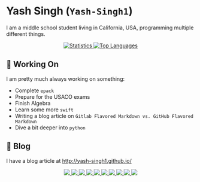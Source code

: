# Yash Singh (`Yash-Singh1`)

I am a middle school student living in California, USA, programming multiple different things.

<p align="center">
  <a href="javascript:;">
    <img src="https://github-readme-stats.vercel.app/api?username=Yash-Singh1&count_private=true&theme=vue-dark" alt="Statistics">
    <img src="https://github-readme-stats.vercel.app/api/top-langs/?username=Yash-Singh1&layout=compact&langs_count=10&theme=vue-dark&count_private=true" alt="Top Languages">
  </a>
</p>

## 📝 Working On

I am pretty much always working on something:

- Complete `epack`
- Prepare for the USACO exams
- Finish Algebra
- Learn some more `swift`
- Writing a blog article on `Gitlab Flavored Markdown vs. GitHub Flavored Markdown`
- Dive a bit deeper into `python`

## 📰 Blog

I have a blog article at <http://yash-singh1.github.io/>

<p align="center">
  <a href="javascript:;">
    <img src="https://img.shields.io/badge/-C%23-2e3440?logoColor=81a1c1&logo=C%20Sharp" />
    <img src="https://img.shields.io/badge/-Python-2e3440?logoColor=81a1c1&logo=Python" />
    <img src="https://img.shields.io/badge/-JavaScript-2e3440?logoColor=81a1c1&logo=JavaScript" />
    <img src="https://img.shields.io/badge/-TypeScript-2e3440?logoColor=81a1c1&logo=TypeScript" />
    <img src="https://img.shields.io/badge/-CoffeeScript-2e3440?logoColor=81a1c1&logo=CoffeeScript" />
    <img src="https://img.shields.io/badge/-Swift-2e3440?logoColor=81a1c1&logo=Swift" />
    <img src="https://img.shields.io/badge/-Bash-2e3440?logoColor=81a1c1&logo=GNU%20Bash" />
    <img src="https://img.shields.io/badge/-HTML5-2e3440?logoColor=81a1c1&logo=html5" />
    <img src="https://img.shields.io/badge/-CSS3-2e3440?logoColor=81a1c1&logo=CSS3" />
    <img src="https://img.shields.io/badge/-NodeJS-2e3440?logoColor=81a1c1&logo=node.js" />
  </a>
</p>
